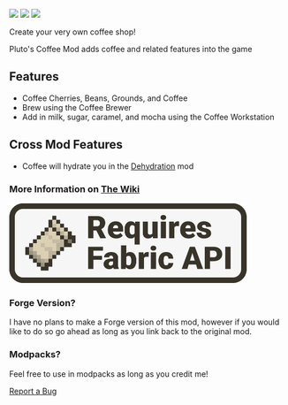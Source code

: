 ![](https://img.shields.io/github/v/release/pluto7073/PlutosCoffeeMod-Fabric?label=Latest%20Release&style=for-the-badge) ![](https://img.shields.io/badge/enviornment-both-brightgreen?style=for-the-badge) ![](https://img.shields.io/badge/modloader-fabric-blue?style=for-the-badge)

Create your very own coffee shop!

Pluto's Coffee Mod adds coffee and related features into the game


## Features

- Coffee Cherries, Beans, Grounds, and Coffee
- Brew using the Coffee Brewer
- Add in milk, sugar, caramel, and mocha using the Coffee Workstation

## Cross Mod Features
- Coffee will hydrate you in the [Dehydration](https://www.curseforge.com/minecraft/mc-mods/dehydration) mod

### More Information on [The Wiki](https://github.com/pluto7073/PlutosCoffeeMod-Fabric/wiki)

![](https://github.com/pluto7073/pluto7073.github.io/blob/main/files/68747470733a2f2f692e696d6775722e636f6d2f4f6c31546366382e706e67.png?raw=true)

### Forge Version?
I have no plans to make a Forge version of this mod, however if you would like to do so go ahead as long as you link back to the original mod.


### Modpacks?
Feel free to use in modpacks as long as you credit me!

[Report a Bug](https://github.com/pluto7073/PlutosCoffeeMod-Fabric/issues)
